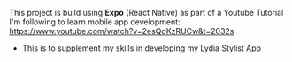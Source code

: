 This project is build using **Expo** (React Native) as part of a Youtube Tutorial I'm following to learn mobile app development: https://www.youtube.com/watch?v=2esQdKzRUCw&t=2032s



- This is to supplement my skills in developing my Lydia Stylist App